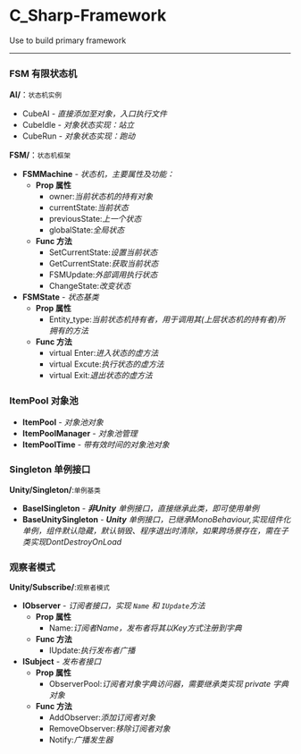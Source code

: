 # C_Sharp-Framework #
Use to build primary framework

***

### FSM 有限状态机 ###
**AI/**：`状态机实例`

- CubeAI - *直接添加至对象，入口执行文件*
- CubeIdle - *对象状态实现：站立*
- CubeRun - *对象状态实现：跑动*

**FSM/**：`状态机框架`

- **FSMMachine** - *状态机，主要属性及功能：*
	- **Prop 属性**
		- owner:*当前状态机的持有对象*
		-  currentState:*当前状态*
		-  previousState:*上一个状态*
		-  globalState:*全局状态*
	- **Func 方法**
		- SetCurrentState:*设置当前状态*
		- GetCurrentState:*获取当前状态*
		- FSMUpdate:*外部调用执行状态*
		- ChangeState:*改变状态* 
- **FSMState** - *状态基类*
	- **Prop 属性**
		- Entity_type:*当前状态机持有者，用于调用其(上层状态机的持有者)所拥有的方法*
	- **Func 方法**
		- virtual Enter:*进入状态的虚方法*
		- virtual Excute:*执行状态的虚方法*
		- virtual Exit:*退出状态的虚方法*
	
### ItemPool 对象池 ###
 - **ItemPool** - *对象池对象*
 - **ItemPoolManager** - *对象池管理*
 - **ItemPoolTime** - *带有效时间的对象池对象*

### Singleton 单例接口 ###
**Unity/Singleton/**:`单例基类`

 - **BaseISingleton** - ***非Unity** 单例接口，直接继承此类，即可使用单例*
 - **BaseUnitySingleton** - ***Unity** 单例接口，已继承MonoBehaviour,实现组件化单例，组件默认隐藏，默认销毁、程序退出时清除，如果跨场景存在，需在子类实现DontDestroyOnLoad*

### 观察者模式 ###
**Unity/Subscribe/**:`观察者模式`

 - **IObserver** - *订阅者接口，实现 `Name` 和 `IUpdate`方法*
	 - **Prop 属性**
		 - Name:*订阅者Name，发布者将其以Key方式注册到字典*
	 - **Func 方法**
		 - IUpdate:*执行发布者广播*
 - **ISubject** - *发布者接口*
	 - **Prop 属性**
		 - ObserverPool:*订阅者对象字典访问器，需要继承类实现 private 字典对象*
	 - **Func 方法**
		 - AddObserver:*添加订阅者对象*
		 - RemoveObserver:*移除订阅者对象*
		 - Notify:*广播发生器*
 
